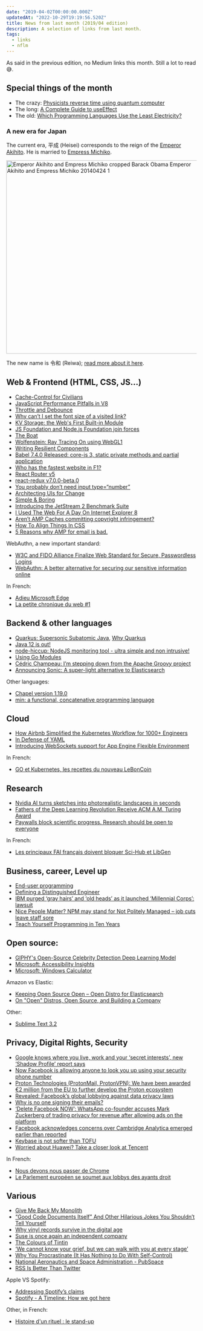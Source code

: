 ```yaml
---
date: "2019-04-02T00:00:00.000Z"
updatedAt: "2022-10-29T19:19:56.520Z"
title: News from last month (2019/04 edition)
description: A selection of links from last month.
tags:
  - links
  - nflm
---
```


As said in the previous edition, no Medium links this month. Still a lot to read 😅.

## Special things of the month

- The crazy: [Physicists reverse time using quantum computer](https://www.eurekalert.org/pub_releases/2019-03/miop-prt031119.php)
- The long: [A Complete Guide to useEffect](https://overreacted.io/a-complete-guide-to-useeffect/)
- The old: [Which Programming Languages Use the Least Electricity?](https://thenewstack.io/which-programming-languages-use-the-least-electricity/)

### A new era for Japan

The current era, 平成 (Heisei) corresponds to the reign of the [Emperor Akihito](https://en.wikipedia.org/wiki/Akihito). He is married to [Empress Michiko](https://en.wikipedia.org/wiki/Empress_Michiko).

<a title="State Department photo by William Ng / Public domainEast Asia and Pacific Media Hub [Public domain], via Wikimedia Commons" href="https://commons.wikimedia.org/wiki/File:Emperor_Akihito_and_Empress_Michiko_cropped_Barack_Obama_Emperor_Akihito_and_Empress_Michiko_20140424_1.jpg"><img width="512" alt="Emperor Akihito and Empress Michiko cropped Barack Obama Emperor Akihito and Empress Michiko 20140424 1" src="https://upload.wikimedia.org/wikipedia/commons/thumb/4/47/Emperor_Akihito_and_Empress_Michiko_cropped_Barack_Obama_Emperor_Akihito_and_Empress_Michiko_20140424_1.jpg/512px-Emperor_Akihito_and_Empress_Michiko_cropped_Barack_Obama_Emperor_Akihito_and_Empress_Michiko_20140424_1.jpg"></a>

The new name is 令和 (Reiwa); [read more about it here](https://www.japantimes.co.jp/news/2019/04/01/national/japan-readies-announce-name-new-era/#.XKGh5iJKhhF).

## Web & Frontend (HTML, CSS, JS...)

- [Cache-Control for Civilians](https://csswizardry.com/2019/03/cache-control-for-civilians/)
- [JavaScript Performance Pitfalls in V8](https://ponyfoo.com/articles/javascript-performance-pitfalls-v8)
- [Throttle and Debounce](https://www.matthewgerstman.com/throttle-and-debounce/)
- [Why can’t I set the font size of a visited link?](https://jameshfisher.com/2019/03/08/why-cant-i-set-the-font-size-of-a-visited-link.html)
- [KV Storage: the Web's First Built-in Module](https://developers.google.com/web/updates/2019/03/kv-storage)
- [JS Foundation and Node.js Foundation join forces](https://www.zdnet.com/article/js-foundation-and-node-js-foundation-join-forces/)
- [The Boat](http://www.sbs.com.au/theboat/)
- [Wolfenstein: Ray Tracing On using WebGL1](https://reindernijhoff.net/2019/03/wolfenstein-raytracing-on-using-webgl1/)
- [Writing Resilient Components](https://overreacted.io/writing-resilient-components/)
- [Babel 7.4.0 Released: core-js 3, static private methods and partial application](https://babeljs.io/blog/2019/03/19/7.4.0)
- [Who has the fastest website in F1?](https://jakearchibald.com/2019/f1-perf/)
- [React Router v5](https://reacttraining.com/blog/react-router-v5/)
- [react-redux v7.0.0-beta.0](https://github.com/reduxjs/react-redux/releases/tag/v7.0.0-beta.0)
- [You probably don’t need input type=“number”](http://bradfrost.com/blog/post/you-probably-dont-need-input-typenumber/)
- [Architecting UIs for Change](https://joreteg.com/blog/architecting-uis-for-change)
- [Simple & Boring](https://css-tricks.com/simple-boring/)
- [Introducing the JetStream 2 Benchmark Suite](https://webkit.org/blog/8685/introducing-the-jetstream-2-benchmark-suite/)
- [I Used The Web For A Day On Internet Explorer 8](https://www.smashingmagazine.com/2019/03/web-on-internet-explorer-ie8/)
- [Aren’t AMP Caches committing copyright infringement?](https://www.ctrl.blog/entry/amp-cache-copyright)
- [How To Align Things In CSS](https://www.smashingmagazine.com/2019/03/css-alignment/)
- [5 Reasons why AMP for email is bad.](https://tutanota.com/blog/posts/amp-email-bad-idea/)

WebAuthn, a new important standard:

- [W3C and FIDO Alliance Finalize Web Standard for Secure, Passwordless Logins](https://www.w3.org/2019/03/pressrelease-webauthn-rec.html)
- [WebAuthn: A better alternative for securing our sensitive information online](https://webauthn.guide/)

In French:

- [Adieu Microsoft Edge](https://blog.zenika.com/2019/03/07/adieu-microsoft-edge/)
- [La petite chronique du web #1](https://blog.zenika.com/2019/03/27/la-petite-chronique-du-web-1/)

## Backend & other languages

- [Quarkus: Supersonic Subatomic Java](https://quarkus.io/), [Why Quarkus](http://in.relation.to/2019/03/08/why-quarkus/)
- [Java 12 is out!](https://jdk.java.net/12/)
- [node-hiccup: NodeJS monitoring tool - ultra simple and non intrusive!](https://github.com/alexvictoor/node-hiccup)
- [Using Go Modules](https://blog.golang.org/using-go-modules)
- [Cédric Champeau: I’m stepping down from the Apache Groovy project](https://melix.github.io/blog/2019/03/goodbye-groovy.html)
- [Announcing Sonic: A super-light alternative to Elasticsearch](https://journal.valeriansaliou.name/announcing-sonic-a-super-light-alternative-to-elasticsearch/)

Other languages:

- [Chapel version 1.19.0](https://github.com/chapel-lang/chapel/blob/release/1.19/CHANGES.md#version-1190)
- [min: a functional, concatenative programming language](https://min-lang.org/)

## Cloud

- [How Airbnb Simplified the Kubernetes Workflow for 1000+ Engineers](https://www.infoq.com/news/2019/03/airbnb-kubernetes-workflow)
- [In Defense of YAML](https://blog.atomist.com/in-defense-of-yaml/)
- [Introducing WebSockets support for App Engine Flexible Environment](https://cloud.google.com/blog/products/application-development/introducing-websockets-support-for-app-engine-flexible-environment)

In French:

- [GO et Kubernetes, les recettes du nouveau LeBonCoin ](https://www.lemagit.fr/etude/GO-et-Kubernetes-les-recettes-du-nouveau-LeBonCoin)

## Research

- [Nvidia AI turns sketches into photorealistic landscapes in seconds](https://techcrunch.com/2019/03/18/nvidia-ai-turns-sketches-into-photorealistic-landscapes-in-seconds/)
- [Fathers of the Deep Learning Revolution Receive ACM A.M. Turing Award](https://www.acm.org/media-center/2019/march/turing-award-2018)
- [Paywalls block scientific progress. Research should be open to everyone](https://www.theguardian.com/education/2019/mar/28/paywalls-block-scientific-progress-research-should-be-open-to-everyone)

In French:

- [Les principaux FAI français doivent bloquer Sci-Hub et LibGen](https://www.nextinpact.com/news/107689-les-principaux-fai-francais-doivent-bloquer-sci-hub-et-libgen.htm)

## Business, career, Level up

- [End-user programming](https://www.inkandswitch.com/end-user-programming.html)
- [Defining a Distinguished Engineer](https://blog.jessfraz.com/post/defining-a-distinguished-engineer/)
- [IBM purged ‘gray hairs’ and ‘old heads’ as it launched ‘Millennial Corps’: lawsuit](https://www.mercurynews.com/2019/03/27/ibm-purged-gray-hairs-and-old-heads-as-it-launched-millennial-corps-lawsuit/)
- [Nice People Matter? NPM may stand for Not Politely Managed – job cuts leave staff sore](https://www.theregister.co.uk/2019/04/01/npm_layoff_staff/)
- [Teach Yourself Programming in Ten Years](http://norvig.com/21-days.html)

## Open source:

- [GIPHY's Open-Source Celebrity Detection Deep Learning Model](https://github.com/Giphy/celeb-detection-oss)
- [Microsoft: Accessibility Insights](https://cloudblogs.microsoft.com/opensource/2019/03/12/microsoft-open-sources-accessibility-insights/)
- [Microsoft: Windows Calculator](https://blogs.windows.com/buildingapps/2019/03/06/announcing-the-open-sourcing-of-windows-calculator/)

Amazon vs Elastic:

- [Keeping Open Source Open – Open Distro for Elasticsearch](https://aws.amazon.com/blogs/opensource/keeping-open-source-open-open-distro-for-elasticsearch/)
- [On "Open" Distros, Open Source, and Building a Company](https://www.elastic.co/blog/on-open-distros-open-source-and-building-a-company)

Other:

- [Sublime Text 3.2](https://www.sublimetext.com/blog/articles/sublime-text-3-point-2)

## Privacy, Digital Rights, Security

- [Google knows where you live, work and your ‘secret interests’, new ‘Shadow Profile’ report says](https://www.news.com.au/technology/online/security/google-knows-where-you-live-work-and-your-secret-interests-new-shadow-profile-report-says/news-story/82049f5ac0528d7481ec263de6ae0531)
- [Now Facebook is allowing anyone to look you up using your security phone number](https://www.fastcompany.com/90314763/now-facebook-is-allowing-anyone-to-look-you-up-using-your-security-phone-number)
- [Proton Technologies (ProtonMail, ProtonVPN): We have been awarded €2 million from the EU to further develop the Proton ecosystem](https://protonmail.com/blog/eu-funding/)
- [Revealed: Facebook’s global lobbying against data privacy laws](https://www.theguardian.com/technology/2019/mar/02/facebook-global-lobbying-campaign-against-data-privacy-laws-investment)
- [Why is no one signing their emails?](https://arp242.net/weblog/signing-emails.html)
- [‘Delete Facebook NOW’: WhatsApp co-founder accuses Mark Zuckerberg of trading privacy for revenue after allowing ads on the platform](https://www.dailymail.co.uk/sciencetech/article-6812853/WhatsApp-founder-warns-world-delete-Facebook-immediately.html)
- [Facebook acknowledges concerns over Cambridge Analytica emerged earlier than reported](https://www.theguardian.com/uk-news/2019/mar/21/facebook-knew-of-cambridge-analytica-data-misuse-earlier-than-reported-court-filing)
- [Keybase is not softer than TOFU](https://keybase.io/blog/chat-apps-softer-than-tofu)
- [Worried about Huawei? Take a closer look at Tencent](https://www.japantimes.co.jp/opinion/2019/03/28/commentary/world-commentary/worried-huawei-take-closer-look-tencent/)

In French:

- [Nous devons nous passer de Chrome](https://framablog.org/2019/03/07/nous-devons-nous-passer-de-chrome/)
- [Le Parlement européen se soumet aux lobbys des ayants droit](https://www.laquadrature.net/2019/03/26/le-parlement-europeen-se-soumet-aux-lobbys-des-ayants-droit/)

## Various

- [Give Me Back My Monolith](http://www.craigkerstiens.com/2019/03/13/give-me-back-my-monolith/)
- [“Good Code Documents Itself” And Other Hilarious Jokes You Shouldn’t Tell Yourself](https://hackaday.com/2019/03/05/good-code-documents-itself-and-other-hilarious-jokes-you-shouldnt-tell-yourself/)
- [Why vinyl records survive in the digital age](https://arstechnica.com/gaming/2019/03/the-ux-of-vinyl-the-medium-is-the-message/)
- [Suse is once again an independent company](https://techcrunch.com/2019/03/15/suse-is-once-again-an-independent-company/)
- [The Colours of Tintin](https://public.tableau.com/profile/marian.eerens#!/vizhome/WIP_76/TheColoursofTintin)
- [‘We cannot know your grief, but we can walk with you at every stage’](https://thespinoff.co.nz/society/19-03-2019/we-cannot-know-your-grief-but-we-can-walk-with-you-at-every-stage/)
- [Why You Procrastinate (It Has Nothing to Do With Self-Control)](https://www.nytimes.com/2019/03/25/smarter-living/why-you-procrastinate-it-has-nothing-to-do-with-self-control.html)
- [National Aeronautics and Space Administration - PubSpace](https://www.ncbi.nlm.nih.gov/pmc/funder/nasa/)
- [RSS Is Better Than Twitter](https://gizmodo.com/rss-is-better-than-twitter-1833624929)

Apple VS Spotify:

- [Addressing Spotify’s claims](https://www.apple.com/newsroom/2019/03/addressing-spotifys-claims/)
- [Spotify - A Timeline: How we got here](https://www.timetoplayfair.com/timeline/)

Other, in French:

- [Histoire d'un rituel : le stand-up](https://blog.beta.gouv.fr/dinsic/2019/03/18/le-standup-histoire-dun-rituel/)
